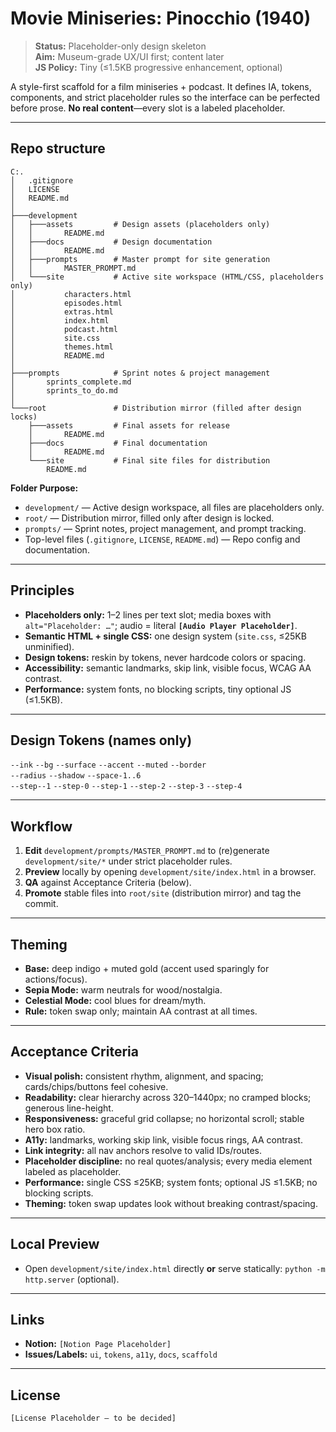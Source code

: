 # Movie Miniseries: Pinocchio (1940)

> **Status:** Placeholder-only design skeleton  
> **Aim:** Museum-grade UX/UI first; content later  
> **JS Policy:** Tiny (≤1.5KB progressive enhancement, optional)

A style-first scaffold for a film miniseries + podcast. It defines IA, tokens, components, and strict placeholder rules so the interface can be perfected before prose. **No real content**—every slot is a labeled placeholder.

---

## Repo structure

```
C:.
│   .gitignore
│   LICENSE
│   README.md
│
├───development
│   ├───assets         # Design assets (placeholders only)
│   │       README.md
│   ├───docs           # Design documentation
│   │       README.md
│   ├───prompts        # Master prompt for site generation
│   │       MASTER_PROMPT.md
│   └───site           # Active site workspace (HTML/CSS, placeholders only)
│           characters.html
│           episodes.html
│           extras.html
│           index.html
│           podcast.html
│           site.css
│           themes.html
│           README.md
│
├───prompts            # Sprint notes & project management
│       sprints_complete.md
│       sprints_to_do.md
│
└───root               # Distribution mirror (filled after design locks)
    ├───assets         # Final assets for release
    │       README.md
    ├───docs           # Final documentation
    │       README.md
    └───site           # Final site files for distribution
        README.md
```

**Folder Purpose:**
- `development/` — Active design workspace, all files are placeholders only.
- `root/` — Distribution mirror, filled only after design is locked.
- `prompts/` — Sprint notes, project management, and prompt tracking.
- Top-level files (`.gitignore`, `LICENSE`, `README.md`) — Repo config and documentation.

---

## Principles

- **Placeholders only:** 1–2 lines per text slot; media boxes with `alt="Placeholder: …"`; audio = literal **`[Audio Player Placeholder]`**.  
- **Semantic HTML + single CSS:** one design system (`site.css`, ≤25KB unminified).  
- **Design tokens:** reskin by tokens, never hardcode colors or spacing.  
- **Accessibility:** semantic landmarks, skip link, visible focus, WCAG AA contrast.  
- **Performance:** system fonts, no blocking scripts, tiny optional JS (≤1.5KB).

---

## Design Tokens (names only)

`--ink` `--bg` `--surface` `--accent` `--muted` `--border`  
`--radius` `--shadow` `--space-1..6`  
`--step--1` `--step-0` `--step-1` `--step-2` `--step-3` `--step-4`

---

## Workflow

1. **Edit** `development/prompts/MASTER_PROMPT.md` to (re)generate `development/site/*` under strict placeholder rules.  
2. **Preview** locally by opening `development/site/index.html` in a browser.  
3. **QA** against Acceptance Criteria (below).  
4. **Promote** stable files into `root/site` (distribution mirror) and tag the commit.

---

## Theming

- **Base:** deep indigo + muted gold (accent used sparingly for actions/focus).  
- **Sepia Mode:** warm neutrals for wood/nostalgia.  
- **Celestial Mode:** cool blues for dream/myth.  
- **Rule:** token swap only; maintain AA contrast at all times.

---

## Acceptance Criteria

- **Visual polish:** consistent rhythm, alignment, and spacing; cards/chips/buttons feel cohesive.  
- **Readability:** clear hierarchy across 320–1440px; no cramped blocks; generous line-height.  
- **Responsiveness:** graceful grid collapse; no horizontal scroll; stable hero box ratio.  
- **A11y:** landmarks, working skip link, visible focus rings, AA contrast.  
- **Link integrity:** all nav anchors resolve to valid IDs/routes.  
- **Placeholder discipline:** no real quotes/analysis; every media element labeled as placeholder.  
- **Performance:** single CSS ≤25KB; system fonts; optional JS ≤1.5KB; no blocking scripts.  
- **Theming:** token swap updates look without breaking contrast/spacing.

---

## Local Preview

- Open `development/site/index.html` directly **or** serve statically: `python -m http.server` (optional).

---

## Links

- **Notion:** `[Notion Page Placeholder]`  
- **Issues/Labels:** `ui`, `tokens`, `a11y`, `docs`, `scaffold`

---

## License

`[License Placeholder — to be decided]`
